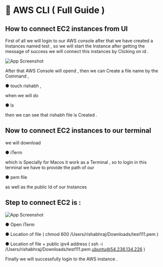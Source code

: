 
# 🔖 AWS CLI ( Full Guide )

## How to connect EC2 instances from UI 


First of all we will login to our AWS console after that we have created a Instances named test , so we will start the Instance after getting the message of success we will connect this instances by Clicking on id .


![App Screenshot](https://media.licdn.com/dms/image/D5622AQEwSQrEuI8w2Q/feedshare-shrink_2048_1536/0/1707156416022?e=1709769600&v=beta&t=QTWA-AclBpin54x6Pibn-Huf45LJ_Y6j-molb6BQ1cQ)


After that AWS Console will opend , then we can Create a file name by the Command ,

 ● touch rishabh ,

when we will do 

● ls 

then we can see that rishabh file is Created .

## Now to connect EC2 instances to our terminal 
we will download 

● iTerm  

which is Specially for Macos it work as a Terminal ,
so to login in this terminal we have to provide the path of our 

● pem file 

as well as the public Id of our Instances



## Step to connect EC2 is :

![App Screenshot](https://media.licdn.com/dms/image/D5622AQEVx2ZMezj5wA/feedshare-shrink_2048_1536/0/1707156419560?e=1709769600&v=beta&t=tf_4I23nbf7DW76YEFOwDN85-lS-0MaWDChn5nETbSs)



● Open iTerm

● Location of file ( chmod 600 /Users/rishabhraj/Downloads/test111.pem )

● Location of file + public ipv4 address ( ssh -i /Users/rishabhraj/Downloads/test111.pem ubuntu@54.238.134.226 )

Finally we will successfully login to the AWS instance .
